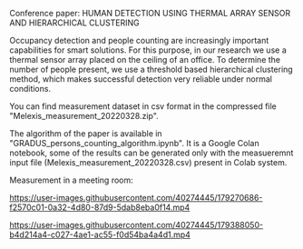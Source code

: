 Conference paper: HUMAN DETECTION USING THERMAL ARRAY SENSOR AND HIERARCHICAL CLUSTERING

Occupancy detection and people counting are increasingly important capabilities for smart solutions. For this purpose, in our research we use a thermal sensor array placed on the ceiling of an office. To determine the number of people present, we use a threshold based hierarchical clustering method, which makes successful detection very reliable under normal conditions.

You can find measurement dataset in csv format in the compressed file "Melexis_measurement_20220328.zip".

The algorithm of the paper is available in "GRADUS_persons_counting_algorithm.ipynb". It is a Google Colan notebook, some of the results can be generated only with the measueremnt input file (Melexis_measurement_20220328.csv) present in Colab system. 

Measurement in a meeting room:


https://user-images.githubusercontent.com/40274445/179270686-f2570c01-0a32-4d80-87d9-5dab8eba0f14.mp4




https://user-images.githubusercontent.com/40274445/179388050-b4d214a4-c027-4ae1-ac55-f0d54ba4a4d1.mp4

